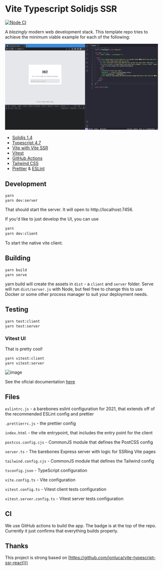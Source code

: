 # Vite Typescript Solidjs SSR

[![Node CI](https://github.com/julianobailao/vite-typescript-solidjs-ssr/actions/workflows/nodejs.yml/badge.svg)](https://github.com/julianobailao/vite-typescript-solidjs-ssr/actions/workflows/nodejs.yml)

A _blazingly_ modern web development stack. This template repo tries to achieve the minimum viable example for each of the following:

![video](video.gif)

- [Solidjs 1.4](https://www.solidjs.com)
- [Typescript 4.7](https://devblogs.microsoft.com/typescript/announcing-typescript-4-7/)
- [Vite with Vite SSR](https://vitejs.dev/guide/ssr.html)
- [Vitest](https://vitest.dev)
- [GitHub Actions](https://github.com/features/actions)
- [Tailwind CSS](https://tailwindui.com/)
- [Prettier](https://prettier.io/) & [ESLint](https://eslint.org/)

## Development

```
yarn
yarn dev:server
```

That should start the server. It will open to http://localhost:7456.

If you'd like to just develop the UI, you can use

```bash
yarn
yarn dev:client
```

To start the native vite client.

## Building

```
yarn build
yarn serve
```

yarn build will create the assets in `dist` - a `client` and `server` folder. Serve will run `dist/server.js` with Node, but feel free to change this to use Docker or some other process manager to suit your deployment needs.

## Testing

```
yarn test:client
yarn test:server
```

### Vitest UI

That is pretty cool!

```
yarn vitest:client
yarn vitest:server
```

![image](https://user-images.githubusercontent.com/11247099/171992272-7c6057e2-80c3-4b17-a7b6-0ac28e5a5e0b.png)

See the oficial documentation [here](https://vitest.dev/guide/ui.html)

## Files

`eslintrc.js` - a barebones eslint configuration for 2021, that extends off of the recommended ESLint config and prettier

`.prettierrc.js` - the prettier config

`index.html` - the vite entrypoint, that includes the entry point for the client

`postcss.config.cjs` - CommonJS module that defines the PostCSS config

`server.ts` - The barebones Express server with logic for SSRing Vite pages

`tailwind.config.cjs` - CommonJS module that defines the Tailwind config

`tsconfig.json` - TypeScript configuration

`vite.config.ts` - Vite configuration

`vitest.config.ts` - Vitest client tests configuration

`vitest.server.config.ts` - Vitest server tests configuration

## CI

We use GitHub actions to build the app. The badge is at the top of the repo. Currently it just confirms that everything builds properly.

## Thanks

This project is strong based on [https://github.com/jonluca/vite-typescript-ssr-react]()
